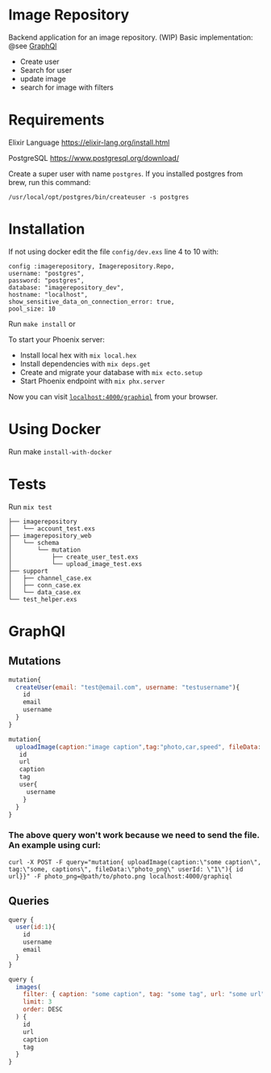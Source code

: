 # Image Repository 
Backend application for an image repository. (WIP) Basic implementation: @see [GraphQl](doc:image-repository#readme#GraphQl)
 - Create user
 - Search for user
 - update image
 - search for image with filters 

# Requirements

Elixir Language
https://elixir-lang.org/install.html

PostgreSQL
https://www.postgresql.org/download/

Create a super user with name `postgres`. If you installed postgres from brew, run this command:

`/usr/local/opt/postgres/bin/createuser -s postgres`

# Installation

If not using docker edit the file `config/dev.exs` line 4 to 10 with:
```
config :imagerepository, Imagerepository.Repo,
username: "postgres",
password: "postgres",
database: "imagerepository_dev",
hostname: "localhost",
show_sensitive_data_on_connection_error: true,
pool_size: 10
```

Run `make install` or

To start your Phoenix server:
  * Install local hex with `mix local.hex`
  * Install dependencies with `mix deps.get`
  * Create and migrate your database with `mix ecto.setup`
  * Start Phoenix endpoint with `mix phx.server`

Now you can visit [`localhost:4000/graphiql`](http://localhost:4000/graphiql) from your browser.

# Using Docker

Run make `install-with-docker`


# Tests
Run `mix test`
```
├── imagerepository
│   └── account_test.exs
├── imagerepository_web
│   └── schema
│       └── mutation
│           ├── create_user_test.exs
│           └── upload_image_test.exs
├── support
│   ├── channel_case.ex
│   ├── conn_case.ex
│   └── data_case.ex
└── test_helper.exs
```

# GraphQl

## Mutations
```javascript
mutation{
  createUser(email: "test@email.com", username: "testusername"){
    id
    email
    username
  }
}

mutation{ 
  uploadImage(caption:"image caption",tag:"photo,car,speed", fileData: "upload/image.png" userId: "1"){ 
   id 
   url
   caption
   tag
   user{
     username
    }
  }
} 
```

### The above query won't work because we need to send the file. An example using curl:
```
curl -X POST -F query="mutation{ uploadImage(caption:\"some caption\", tag:\"some, captions\", fileData:\"photo_png\" userId: \"1\"){ id url}}" -F photo_png=@path/to/photo.png localhost:4000/graphiql
```
## Queries

```javascript
query {
  user(id:1){
    id
    username
    email
  }
}

query {
  images(
    filter: { caption: "some caption", tag: "some tag", url: "some url" }
    limit: 3
    order: DESC
  ) {
    id
    url
    caption
    tag
  }
}
```
